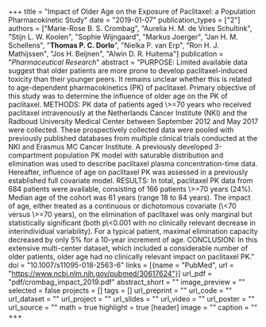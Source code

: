 +++
title = "Impact of Older Age on the Exposure of Paclitaxel: a Population Pharmacokinetic Study"
date = "2019-01-07"
publication_types = ["2"]
authors = ["Marie-Rose B. S. Crombag", "Aurelia H. M. de Vries Schultink", "Stijn L. W. Koolen", "Sophie Wijngaard", "Markus Joerger", "Jan H. M. Schellens", "**Thomas P. C. Dorlo**", "Nielka P. van Erp", "Ron H. J. Mathijssen", "Jos H. Beijnen", "Alwin D. R. Huitema"]
publication = "_Pharmaceutical Research_"
abstract = "PURPOSE: Limited available data suggest that older patients are more prone to develop paclitaxel-induced toxicity than their younger peers. It remains unclear whether this is related to age-dependent pharmacokinetics (PK) of paclitaxel. Primary objective of this study was to determine the influence of older age on the PK of paclitaxel. METHODS: PK data of patients aged \\>=70 years who received paclitaxel intravenously at the Netherlands Cancer Institute (NKI) and the Radboud University Medical Center between September 2012 and May 2017 were collected. These prospectively collected data were pooled with previously published databases from multiple clinical trials conducted at the NKI and Erasmus MC Cancer Institute. A previously developed 3-compartment population PK model with saturable distribution and elimination was used to describe paclitaxel plasma concentration-time data. Hereafter, influence of age on paclitaxel PK was assessed in a previously established full covariate model. RESULTS: In total, paclitaxel PK data from 684 patients were available, consisting of 166 patients \\>=70 years (24%). Median age of the cohort was 61 years (range 18 to 84 years). The impact of age, either treated as a continuous or dichotomous covariate (\\<70 versus \\>=70 years), on the elimination of paclitaxel was only marginal but statistically significant (both p\\<0.001 with no clinically relevant decrease in interindividual variability). For a typical patient, maximal elimination capacity decreased by only 5% for a 10-year increment of age. CONCLUSION: In this extensive multi-center dataset, which included a considerable number of older patients, older age had no clinically relevant impact on paclitaxel PK."
doi = "10.1007/s11095-018-2563-6"
links = [{name = "PubMed", url = "https://www.ncbi.nlm.nih.gov/pubmed/30617624"}]
url_pdf = "pdf/crombag_impact_2019.pdf"
abstract_short = ""
image_preview = ""
selected = false
projects = []
tags = []
url_preprint = ""
url_code = ""
url_dataset = ""
url_project = ""
url_slides = ""
url_video = ""
url_poster = ""
url_source = ""
math = true
highlight = true
[header]
image = ""
caption = ""
+++
